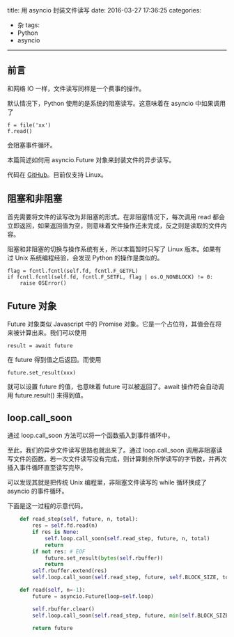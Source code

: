 title: 用 asyncio 封装文件读写
date: 2016-03-27 17:36:25
categories:
- 杂
tags: 
- Python
- asyncio
---



## 前言

和网络 IO 一样，文件读写同样是一个费事的操作。

默认情况下，Python 使用的是系统的阻塞读写。这意味着在 asyncio 中如果调用了 
    
    f = file('xx')
    f.read()
    
会阻塞事件循环。

本篇简述如何用 asyncio.Future 对象来封装文件的异步读写。

代码在 [GitHub](https://github.com/lyyyuna/script_collection/blob/master/aysncfile/asyncfile.py)。目前仅支持 Linux。

## 阻塞和非阻塞

首先需要将文件的读写改为非阻塞的形式。在非阻塞情况下，每次调用 read 都会立即返回，如果返回值为空，则意味着文件操作还未完成，反之则是读取的文件内容。

阻塞和非阻塞的切换与操作系统有关，所以本篇暂时只写了 Linux 版本。如果有过 Unix 系统编程经验，会发现 Python 的操作是类似的。

    flag = fcntl.fcntl(self.fd, fcntl.F_GETFL) 
    if fcntl.fcntl(self.fd, fcntl.F_SETFL, flag | os.O_NONBLOCK) != 0: 
        raise OSError() 

## Future 对象

Future 对象类似 Javascript 中的 Promise 对象。它是一个占位符，其值会在将来被计算出来。我们可以使用

    result = await future
    
在 future 得到值之后返回。而使用

    future.set_result(xxx)
    
就可以设置 future 的值，也意味着 future 可以被返回了。await 操作符会自动调用 future.result() 来得到值。

## loop.call_soon

通过 loop.call_soon 方法可以将一个函数插入到事件循环中。

至此，我们的异步文件读写思路也就出来了。通过 loop.call_soon 调用非阻塞读写文件的函数。若一次文件读写没有完成，则计算剩余所学读写的字节数，并再次插入事件循环直至读写完毕。

可以发现其就是把传统 Unix 编程里，非阻塞文件读写的 while 循环换成了 asyncio 的事件循环。

下面是这一过程的示意代码。

```python
    def read_step(self, future, n, total):
        res = self.fd.read(n)
        if res is None:
            self.loop.call_soon(self.read_step, future, n, total)
            return
        if not res: # EOF
            future.set_result(bytes(self.rbuffer))
            return
        self.rbuffer.extend(res)
        self.loop.call_soon(self.read_step, future, self.BLOCK_SIZE, total)

    def read(self, n=-1):
        future = asyncio.Future(loop=self.loop)

        self.rbuffer.clear()
        self.loop.call_soon(self.read_step, future, min(self.BLOCK_SIZE, n), n)

        return future
```

